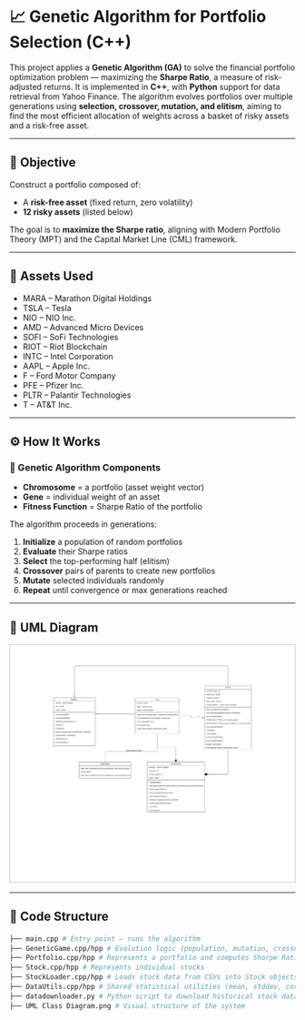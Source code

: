 # 📈 Genetic Algorithm for Portfolio Selection (C++)

This project applies a **Genetic Algorithm (GA)** to solve the financial portfolio optimization problem — maximizing the **Sharpe Ratio**, a measure of risk-adjusted returns. It is implemented in **C++**, with **Python** support for data retrieval from Yahoo Finance. The algorithm evolves portfolios over multiple generations using **selection, crossover, mutation, and elitism**, aiming to find the most efficient allocation of weights across a basket of risky assets and a risk-free asset.

---

## 🧠 Objective

Construct a portfolio composed of:
- A **risk-free asset** (fixed return, zero volatility)
- **12 risky assets** (listed below)

The goal is to **maximize the Sharpe ratio**, aligning with Modern Portfolio Theory (MPT) and the Capital Market Line (CML) framework.

---

## 💼 Assets Used

- MARA – Marathon Digital Holdings  
- TSLA – Tesla  
- NIO – NIO Inc.  
- AMD – Advanced Micro Devices  
- SOFI – SoFi Technologies  
- RIOT – Riot Blockchain  
- INTC – Intel Corporation  
- AAPL – Apple Inc.  
- F – Ford Motor Company  
- PFE – Pfizer Inc.  
- PLTR – Palantir Technologies  
- T – AT&T Inc.

---

## ⚙️ How It Works

### 🧬 Genetic Algorithm Components

- **Chromosome** = a portfolio (asset weight vector)
- **Gene** = individual weight of an asset
- **Fitness Function** = Sharpe Ratio of the portfolio

The algorithm proceeds in generations:
1. **Initialize** a population of random portfolios
2. **Evaluate** their Sharpe ratios
3. **Select** the top-performing half (elitism)
4. **Crossover** pairs of parents to create new portfolios
5. **Mutate** selected individuals randomly
6. **Repeat** until convergence or max generations reached

---

## 📐 UML Diagram

![UML Diagram](UML%20Class%20Diagram.png)

---

## 🧱 Code Structure
```bash
├── main.cpp # Entry point — runs the algorithm
├── GeneticGame.cpp/hpp # Evolution logic (population, mutation, crossover, elitism)
├── Portfolio.cpp/hpp # Represents a portfolio and computes Sharpe Ratio
├── Stock.cpp/hpp # Represents individual stocks
├── StockLoader.cpp/hpp # Loads stock data from CSVs into Stock objects
├── DataUtils.cpp/hpp # Shared statistical utilities (mean, stddev, covariance)
├── datadownloader.py # Python script to download historical stock data
├── UML Class Diagram.png # Visual structure of the system
```